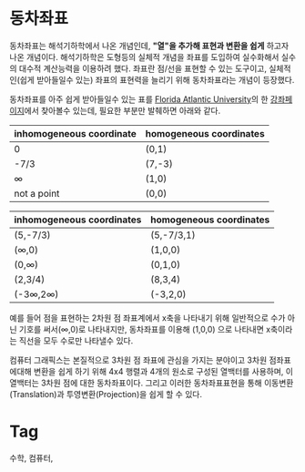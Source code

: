 동차좌표
=======

동차좌표는 해석기하학에서 나온 개념인데, <b>"열"을 추가해 표현과 변환을 쉽게</b> 하고자 나온 개념이다. 해석기하학은 도형등의 실체적 개념을 좌표를 도입하여 실수화해서 실수의 대수적 계산능력을 이용하려 했다. 좌표란 점/선을 표현할 수 있는 도구이고, 실체적인(쉽게 받아들일수 있는) 좌표의 표현력을 늘리기 위해 동차좌표라는 개념이 등장했다.

동차좌표를 아주 쉽게 받아들일수 있는 표를 [Florida Atlantic University](http://www.fau.edu/)의 한 [강좌페이지](http://www.math.fau.edu/Richman/Geometry/coords.htm)에서 찾아볼수 있는데, 필요한 부분만 발췌하면 아래와 같다.

inhomogeneous coordinate | homogeneous coordinates
-------------------------|------------------------
0                        | (0,1)
-7/3                     | (7,-3)
∞                        | (1,0)
not a point              | (0,0)

inhomogeneous coordinates | homogeneous coordinates
--------------------------|------------------------
(5,-7/3)                  | (5,-7/3,1)
(∞,0)                     | (1,0,0)
(0,∞)                     | (0,1,0)
(2,3/4)                   | (8,3,4)
(-3∞,2∞)                  | (-3,2,0)

예를 들어 점을 표현하는 2차원 점 좌표계에서 x축을 나타내기 위해 일반적으로 수가 아닌 기호를 써서(∞,0)로 나타내지만, 동차좌표를 이용해 (1,0,0) 으로 나타내면 x축이라는 직선을 모두 수로만 나타낼수 있다.

컴퓨터 그래픽스는 본질적으로 3차원 점 좌표에 관심을 가지는 분야이고 3차원 점좌표에대해 변환을 쉽게 하기 위해 4x4 행렬과 4개의 원소로 구성된 열백터를 사용하며, 이 열백터는 3차원 점에 대한 동차좌표이다. 그리고 이러한 동차좌표표현을 통해 이동변환(Translation)과 투영변환(Projection)을 쉽게 할 수 있다.

Tag
====
수학, 컴퓨터,